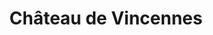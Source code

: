 ---
guid: "061fcdef0e26"
title: "Château de Vincennes"
latlng: "48.842561, 2.435483"
youtubeId: "qADdW7uHz2I" 
---